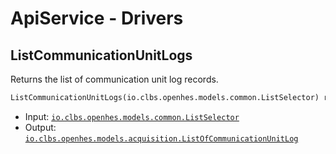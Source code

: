 # ApiService - Drivers

## ListCommunicationUnitLogs

Returns the list of communication unit log records.

```proto
ListCommunicationUnitLogs(io.clbs.openhes.models.common.ListSelector) returns (io.clbs.openhes.models.acquisition.ListOfCommunicationUnitLog)
```

- Input: [`io.clbs.openhes.models.common.ListSelector`](model-io-clbs-openhes-models-common-listselector.md)
- Output: [`io.clbs.openhes.models.acquisition.ListOfCommunicationUnitLog`](model-io-clbs-openhes-models-acquisition-listofcommunicationunitlog.md)

